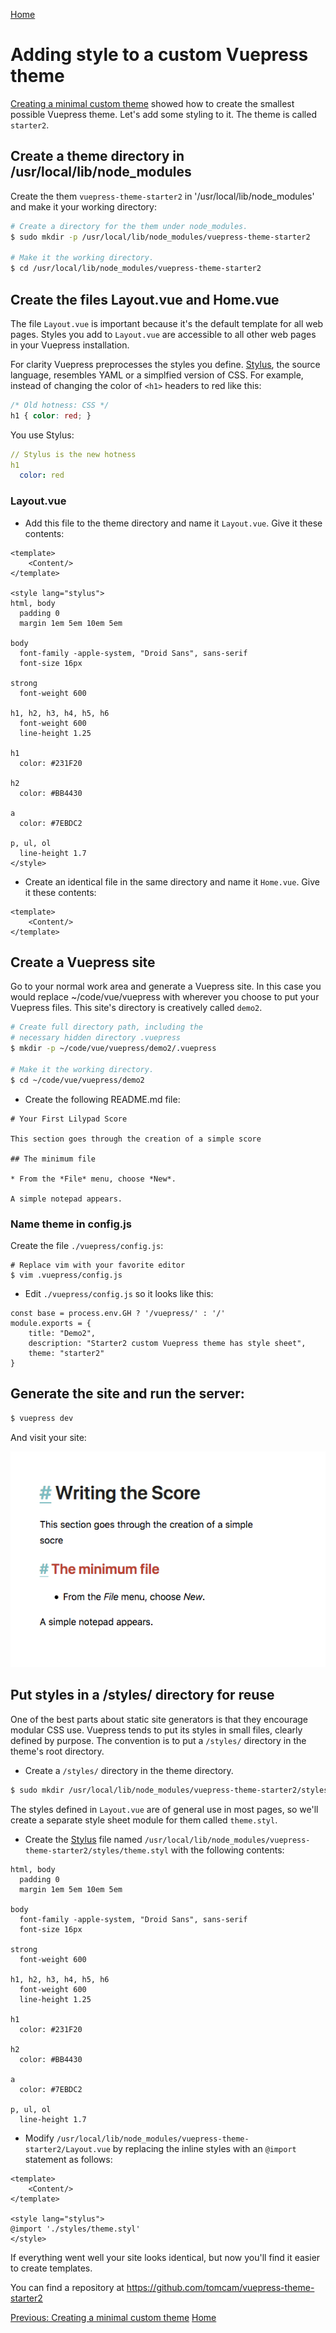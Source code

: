 [Home](https://tomcam.github.io/vuepress.github.io/)

# Adding style to a custom Vuepress theme

[Creating a minimal custom theme](./custom1.md) showed how to create the smallest possible
Vuepress theme. Let's add some styling to it. The theme is called `starter2`.

## Create a theme directory in /usr/local/lib/node_modules

Create the them `vuepress-theme-starter2` in '/usr/local/lib/node_modules' 
and make it your working directory:

```bash
# Create a directory for the them under node_modules. 
$ sudo mkdir -p /usr/local/lib/node_modules/vuepress-theme-starter2

# Make it the working directory.
$ cd /usr/local/lib/node_modules/vuepress-theme-starter2
```

## Create the files Layout.vue and Home.vue

The file `Layout.vue` is important because it's the default template for
all web pages. Styles you add to `Layout.vue` are accessible to
all other web pages in your Vuepress installation.

For clarity Vuepress preprocesses the styles you define. [Stylus](http://stylus-lang.com/), 
the source language, resembles YAML or a simplfied version of CSS. For example, instead of
changing the color of `<h1>` headers to red like this:

```css
/* Old hotness: CSS */
h1 { color: red; }
```

You use Stylus:

```YAML
// Stylus is the new hotness
h1
  color: red
```

### Layout.vue

* Add this file to the theme directory and name it `Layout.vue`. Give it these contents:

```
<template>
    <Content/>
</template>

<style lang="stylus">
html, body
  padding 0
  margin 1em 5em 10em 5em

body
  font-family -apple-system, "Droid Sans", sans-serif
  font-size 16px

strong
  font-weight 600

h1, h2, h3, h4, h5, h6
  font-weight 600
  line-height 1.25

h1
  color: #231F20

h2
  color: #BB4430

a
  color: #7EBDC2

p, ul, ol
  line-height 1.7
</style>

```

* Create an identical file in the same directory and name it `Home.vue`. Give it these contents:

```
<template> 
    <Content/> 
</template> 
```
## Create a Vuepress site

Go to your normal work area and generate a Vuepress site. In this case
you would replace ~/code/vue/vuepress with wherever you choose to put
your Vuepress files. This site's directory is creatively called `demo2`.

```bash
# Create full directory path, including the
# necessary hidden directory .vuepress
$ mkdir -p ~/code/vue/vuepress/demo2/.vuepress

# Make it the working directory.
$ cd ~/code/vue/vuepress/demo2
```

* Create the following README.md file:

```
# Your First Lilypad Score

This section goes through the creation of a simple score

## The minimum file

* From the *File* menu, choose *New*.

A simple notepad appears.
```

### Name theme in config.js

Create the file `./vuepress/config.js`:

```
# Replace vim with your favorite editor 
$ vim .vuepress/config.js
```

* Edit `./vuepress/config.js` so it looks like this:

```
const base = process.env.GH ? '/vuepress/' : '/'
module.exports = {
    title: "Demo2",
    description: "Starter2 custom Vuepress theme has style sheet",
    theme: "starter2"
}
```

## Generate the site and run the server:

```bash
$ vuepress dev
```
And visit your site:

![Screen shot of the minimal VuePress theme named starter1](/assets/img/starter2-vuepress-custom-theme.png)

## Put styles in a /styles/ directory for reuse

One of the best parts about static site generators is that they encourage modular CSS use.
Vuepress tends to put its styles in small files, clearly defined by purpose. 
The convention is to put a `/styles/` directory in the theme's root directory.

* Create a `/styles/` directory in the theme directory.

```bash
$ sudo mkdir /usr/local/lib/node_modules/vuepress-theme-starter2/styles
```

The styles defined in `Layout.vue` are of general use in most pages, so we'll create a separate
style sheet module for them called `theme.styl`.

* Create the [Stylus](http://stylus-lang.com/) file named `/usr/local/lib/node_modules/vuepress-theme-starter2/styles/theme.styl` with the following contents:

```
html, body
  padding 0
  margin 1em 5em 10em 5em

body
  font-family -apple-system, "Droid Sans", sans-serif
  font-size 16px

strong
  font-weight 600

h1, h2, h3, h4, h5, h6
  font-weight 600
  line-height 1.25

h1
  color: #231F20

h2
  color: #BB4430

a
  color: #7EBDC2

p, ul, ol
  line-height 1.7
```

* Modify `/usr/local/lib/node_modules/vuepress-theme-starter2/Layout.vue` by replacing the
inline styles with an `@import` statement as follows:

```
<template>
    <Content/>
</template>

<style lang="stylus">
@import './styles/theme.styl'
</style>
```

If everything went well your site looks identical, but now you'll find it easier to create templates.

You can find a repository at https://github.com/tomcam/vuepress-theme-starter2

[Previous: Creating a minimal custom theme](custom1.md) [Home](https://tomcam.github.io/vuepress.github.io/) 
